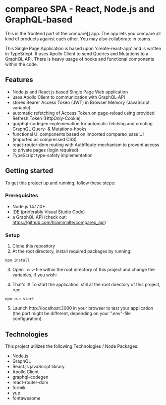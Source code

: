 # compareo SPA - React, Node.js and GraphQL-based

This is the frontend part of the compare[] app. The app lets you compare all kind of products against each other. You may also collaborate in teams.

This Single Page Application is based upon 'create-react-app' and is written in TypeSricpt. It uses Apollo Client to send Queries and Mutations to a GraphQL API. There is heavy usage of hooks and functional components within the code.

## Features

- Node.js and React.js based Single Page Web application
- uses Apollo Client to communication with GraphQL-API
- stores Bearer Access Token (JWT) in Browser Memory (JavaScript variable)
- automatic refetching of Access Token on page-reload using provided Refresh Token (HttpOnly-Cookie)
- graphql-codegen implemenation for automatic fetching and creating GraphQL Query- & Mutations-hooks
- functional UI components based on imported compareo_sass UI (imported as compressed CSS)
- react-router-dom routing with AuthRoute-mechanism to prevent access to private pages (login required)
- TypeScript type-safety implementation

## Getting started

To get this project up and running, follow these steps:

### Prerequisites

- Node.js 14.17.0+
- IDE (preferably Visual Studio Code)
- a GraphQL API (check out: https://github.com/hiiammalte/compareo_api)


### Setup

1. Clone this repository
2. At the root directory, install required packages by running:

```
npm install
```

3. Open `.env`-file within the root directory of this project and change the variables, if you wish:

4. That's it! To start the application, still at the root directory of this project, run:

```
npm run start
```

5. Launch http://localhost:3000 in your browser to test your application (the port might be different, depending on your ".env"-file configuration).


## Technologies

This project utilizes the following Technologies / Node Packages:
- Node.js
- GraphQL
- React.js javaScript library
- Apollo Client
- graphql-codegen
- react-router-dom
- formik
- yup
- fontawesome
